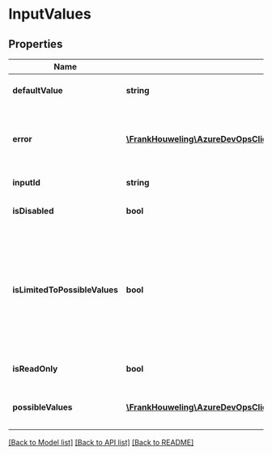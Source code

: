 # InputValues

## Properties
Name | Type | Description | Notes
------------ | ------------- | ------------- | -------------
**defaultValue** | **string** | The default value to use for this input | [optional] 
**error** | [**\FrankHouweling\AzureDevOpsClient\DistributedTask\Model\InputValuesError**](InputValuesError.md) | Errors encountered while computing dynamic values. | [optional] 
**inputId** | **string** | The id of the input | [optional] 
**isDisabled** | **bool** | Should this input be disabled | [optional] 
**isLimitedToPossibleValues** | **bool** | Should the value be restricted to one of the values in the PossibleValues (True) or are the values in PossibleValues just a suggestion (False) | [optional] 
**isReadOnly** | **bool** | Should this input be made read-only | [optional] 
**possibleValues** | [**\FrankHouweling\AzureDevOpsClient\DistributedTask\Model\InputValue[]**](InputValue.md) | Possible values that this input can take | [optional] 

[[Back to Model list]](../README.md#documentation-for-models) [[Back to API list]](../README.md#documentation-for-api-endpoints) [[Back to README]](../README.md)


